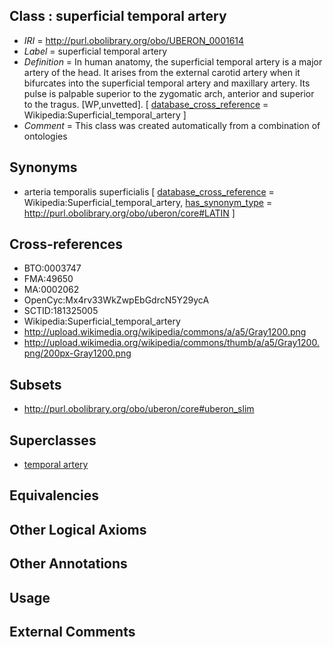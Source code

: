 
## Class : superficial temporal artery

 * *IRI* = http://purl.obolibrary.org/obo/UBERON_0001614
 * *Label* = superficial temporal artery
 * *Definition* = In human anatomy, the superficial temporal artery is a major artery of the head. It arises from the external carotid artery when it bifurcates into the superficial temporal artery and maxillary artery. Its pulse is palpable superior to the zygomatic arch, anterior and superior to the tragus. [WP,unvetted]. [ [database_cross_reference](../../ef/oboInOwl#hasDbXref.md) = Wikipedia:Superficial_temporal_artery ]
 * *Comment* = This class was created automatically from a combination of ontologies

## Synonyms

 * arteria temporalis superficialis [ [database_cross_reference](../../ef/oboInOwl#hasDbXref.md) = Wikipedia:Superficial_temporal_artery, [has_synonym_type](../../pe/oboInOwl#hasSynonymType.md) = http://purl.obolibrary.org/obo/uberon/core#LATIN ]

## Cross-references

 * BTO:0003747
 * FMA:49650
 * MA:0002062
 * OpenCyc:Mx4rv33WkZwpEbGdrcN5Y29ycA
 * SCTID:181325005
 * Wikipedia:Superficial_temporal_artery
 * http://upload.wikimedia.org/wikipedia/commons/a/a5/Gray1200.png
 * http://upload.wikimedia.org/wikipedia/commons/thumb/a/a5/Gray1200.png/200px-Gray1200.png

## Subsets

 * http://purl.obolibrary.org/obo/uberon/core#uberon_slim

## Superclasses

 * [temporal artery](../../UBERON/32/UBERON_0001632.md)

## Equivalencies


## Other Logical Axioms


## Other Annotations


## Usage


## External Comments

